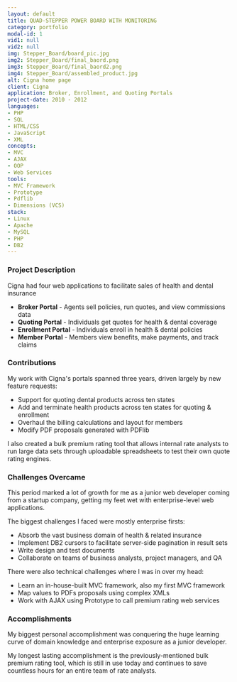 ```yaml
---
layout: default
title: QUAD-STEPPER POWER BOARD WITH MONITORING
category: portfolio
modal-id: 1
vid1: null
vid2: null
img: Stepper_Board/board_pic.jpg
img2: Stepper_Board/final_baord.png
img3: Stepper_Board/final_baord2.png
img4: Stepper_Board/assembled_product.jpg
alt: Cigna home page
client: Cigna
application: Broker, Enrollment, and Quoting Portals
project-date: 2010 - 2012
languages:
- PHP
- SQL
- HTML/CSS
- JavaScript
- XML
concepts:
- MVC
- AJAX
- OOP
- Web Services
tools:
- MVC Framework
- Prototype
- Pdflib
- Dimensions (VCS)
stack:
- Linux
- Apache
- MySQL
- PHP
- DB2
---
```


### Project Description

Cigna had four web applications to facilitate sales of health and dental insurance

- **Broker Portal** - Agents sell policies, run quotes, and view commissions data
- **Quoting Portal** - Individuals get quotes for health & dental coverage
- **Enrollment Portal** - Individuals enroll in health & dental policies
- **Member Portal** - Members view benefits, make payments, and track claims

### Contributions
My work with Cigna's portals spanned three years, driven largely by new feature requests:

- Support for quoting dental products across ten states
- Add and terminate health products across ten states for quoting & enrollment
- Overhaul the billing calculations and layout for members
- Modify PDF proposals generated with PDFlib

I also created a bulk premium rating tool that allows internal rate analysts to run large data sets through uploadable spreadsheets to test their own quote rating engines.

### Challenges Overcame

This period marked a lot of growth for me as a junior web developer coming from a startup company, getting my feet wet with enterprise-level web applications. 

The biggest challenges I faced were mostly enterprise firsts:

- Absorb the vast business domain of health & related insurance
- Implement DB2 cursors to facilitate server-side pagination in result sets
- Write design and test documents
- Collaborate on teams of business analysts, project managers, and QA

There were also technical challenges where I was in over my head:

- Learn an in-house-built MVC framework, also my first MVC framework
- Map values to PDFs proposals using complex XMLs
- Work with AJAX using Prototype to call premium rating web services

### Accomplishments

My biggest personal accomplishment was conquering the huge learning curve of domain knowledge and enterprise exposure as a junior developer.

My longest lasting accomplishment is the previously-mentioned bulk premium rating tool, which is still in use today and continues to save countless hours for an entire team of rate analysts.
